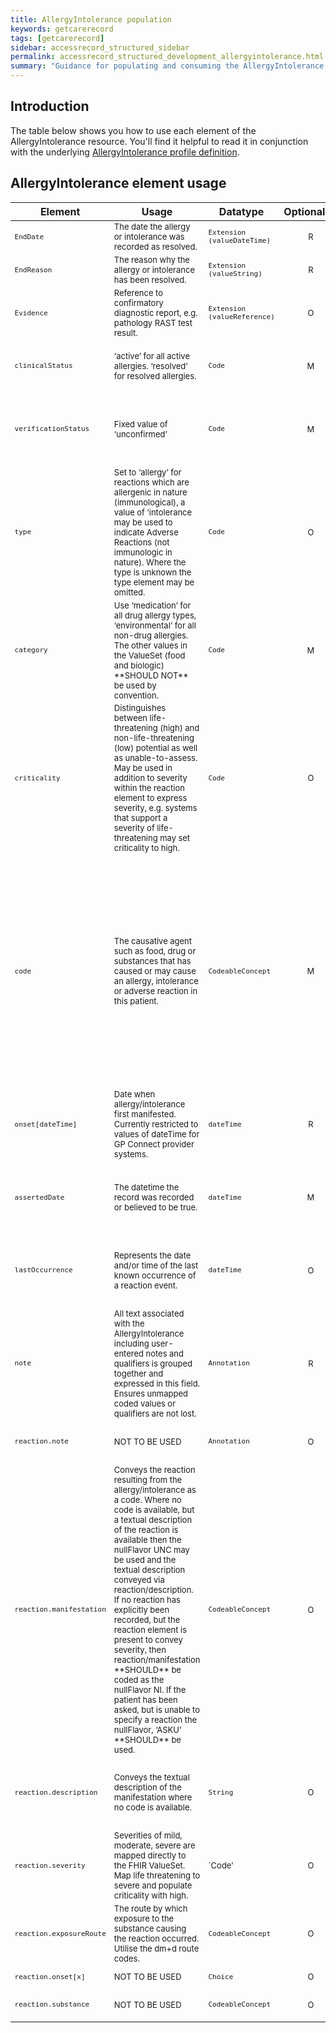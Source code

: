 ```yaml
---
title: AllergyIntolerance population
keywords: getcarerecord
tags: [getcarerecord]
sidebar: accessrecord_structured_sidebar
permalink: accessrecord_structured_development_allergyintolerance.html
summary: "Guidance for populating and consuming the AllergyIntolerance resource"
---
```


## Introduction ##

The table below shows you how to use each element of the AllergyIntolerance resource. You'll find it helpful to read it in conjunction with the underlying [AllergyIntolerance profile definition](https://fhir.nhs.uk/STU3/StructureDefinition/CareConnect-GPC-AllergyIntolerance-1).

## AllergyIntolerance element usage ##

<table>
  <thead>
    <tr>
      <th>Element</th>
      <th>Usage</th>
      <th>Datatype</th>
      <th style="text-align: center">Optionality</th>
      <th>Guidance</th>
    </tr>
  </thead>
  <tbody>
    <tr>
      <td style="font-size: 13px"><code class="highlighter-rouge">EndDate</code></td>
      <td style="font-size: 13px">The date the allergy or intolerance was recorded as resolved.</td>
      <td style="font-size: 13px"><code class="highlighter-rouge">Extension (valueDateTime)</code></td>
      <td style="text-align: center; font-size: 13px">R</td>
      <td style="font-size: 13px">Must be populated if the status is set to ‘resolved’.</td>
    </tr>
    <tr>
      <td style="font-size: 13px"><code class="highlighter-rouge">EndReason</code></td>
      <td style="font-size: 13px">The reason why the allergy or intolerance has been resolved.</td>
      <td style="font-size: 13px"><code class="highlighter-rouge">Extension (valueString)</code></td>
      <td style="text-align: center; font-size: 13px">R</td>
      <td style="font-size: 13px"> </td>
    </tr>
    <tr>
      <td style="font-size: 13px"><code class="highlighter-rouge">Evidence</code></td>
      <td style="font-size: 13px">Reference to confirmatory diagnostic report, e.g. pathology RAST test result.</td>
      <td style="font-size: 13px"><code class="highlighter-rouge">Extension (valueReference)</code></td>
      <td style="text-align: center; font-size: 13px">O</td>
      <td style="font-size: 13px"> </td>
    </tr>
    <tr>
      <td style="font-size: 13px"><code class="highlighter-rouge">clinicalStatus</code></td>
      <td style="font-size: 13px">‘active’ for all active allergies. ‘resolved’ for resolved allergies.</td>
      <td style="font-size: 13px"><code class="highlighter-rouge">Code</code></td>
      <td style="text-align: center; font-size: 13px">M</td>
      <td style="font-size: 13px">Producers which support the concept of resolved/ended allergies **SHOULD** set the clinicalStatus of resolved allergies to ‘resolved’.</td>
    </tr>
    <tr>
      <td style="font-size: 13px"><code class="highlighter-rouge">verificationStatus</code></td>
      <td style="font-size: 13px">Fixed value of ‘unconfirmed’</td>
      <td style="font-size: 13px"><code class="highlighter-rouge">Code</code></td>
      <td style="text-align: center; font-size: 13px">M</td>
      <td style="font-size: 13px">DO NOT USE - this value is mandatory in base FHIR so cannot be removed. It is not a concept in GP systems and as such no meaning **SHOULD** be attributed to this field in consuming systems.</td>
    </tr>
    <tr>
      <td style="font-size: 13px"><code class="highlighter-rouge">type</code></td>
      <td style="font-size: 13px">Set to ‘allergy’ for reactions which are allergenic in nature (immunological), a value of ‘intolerance may be used to indicate Adverse Reactions (not immunologic in nature). Where the type is unknown the type element may be omitted.</td>
      <td style="font-size: 13px"><code class="highlighter-rouge">Code</code></td>
      <td style="text-align: center; font-size: 13px">O</td>
      <td style="font-size: 13px">Some systems allow explicit identification of Adverse Reactions and Intolerances and the type **SHOULD** be used to make this distinction where it exists.</td>
    </tr>
    <tr>
      <td style="font-size: 13px"><code class="highlighter-rouge">category</code></td>
      <td style="font-size: 13px">Use ‘medication’ for all drug allergy types, ‘environmental’ for all non-drug allergies. The other values in the ValueSet (food and biologic) **SHOULD NOT** be used by convention.</td>
      <td style="font-size: 13px"><code class="highlighter-rouge">Code</code></td>
      <td style="text-align: center; font-size: 13px">M</td>
      <td style="font-size: 13px">See note on ‘AllergyIntolerance Category’.</td>
    </tr>
    <tr>
      <td style="font-size: 13px"><code class="highlighter-rouge">criticality</code></td>
      <td style="font-size: 13px">Distinguishes between life-threatening (high) and non-life-threatening (low) potential as well as unable-to-assess. May be used in addition to severity within the reaction element to express severity, e.g. systems that support a severity of life-threatening may set criticality to high.</td>
      <td style="font-size: 13px"><code class="highlighter-rouge">Code</code></td>
      <td style="text-align: center; font-size: 13px">O</td>
      <td style="font-size: 13px">May be used in conjunction with reaction/severity by systems which support a severity of ‘Life Threatening’ or equivalent.</td>
    </tr>
    <tr>
      <td style="font-size: 13px"><code class="highlighter-rouge">code</code></td>
      <td style="font-size: 13px">The causative agent such as food, drug or substances that has caused or may cause an allergy, intolerance or adverse reaction in this patient.</td>
      <td style="font-size: 13px"><code class="highlighter-rouge">CodeableConcept</code></td>
      <td style="text-align: center; font-size: 13px">M</td>
      <td style="font-size: 13px">Systems will evolve to use the specified vocabulary of SNOMED CT concepts from the specified subset. The subset includes products and concepts from the substance and product hierarchies and allows medication concepts from the dm+d SNOMED CT extension. In the interim this coded element will hold the primary code for the AllergyIntolerance which may in the case of drug allergies be a medication code or a pre-coordinated code which triggers decision support on the system. Where the AllergyIntolerance has no coded representation in the source system, but is identified as such in the source record then the appropriate degrade code may be used and the text of the AllergyIntolerance placed in the text of the code.</td>
    </tr>
    <tr>
      <td style="font-size: 13px"><code class="highlighter-rouge">onset[dateTime]</code></td>
      <td style="font-size: 13px">Date when allergy/intolerance first manifested. Currently restricted to values of dateTime for GP Connect provider systems.</td>
      <td style="font-size: 13px"><code class="highlighter-rouge">dateTime</code></td>
      <td style="text-align: center; font-size: 13px">R</td>
      <td style="font-size: 13px">Present and populated when the provider system records an explicit onset date for an allergy.</td>
    </tr>
    <tr>
      <td style="font-size: 13px"><code class="highlighter-rouge">assertedDate</code></td>
      <td style="font-size: 13px">The datetime the record was recorded or believed to be true.</td>
      <td style="font-size: 13px"><code class="highlighter-rouge">dateTime</code></td>
      <td style="text-align: center; font-size: 13px">M</td>
      <td style="font-size: 13px">The asserted date is when the allergy related to the patient was asserted. In many cases, this will be when the allergy is entered onto the system, although some systems may allow this date to be modified.</td>
    </tr>
    <tr>
      <td style="font-size: 13px"><code class="highlighter-rouge">lastOccurrence</code></td>
      <td style="font-size: 13px">Represents the date and/or time of the last known occurrence of a reaction event.</td>
      <td style="font-size: 13px"><code class="highlighter-rouge">dateTime</code></td>
      <td style="text-align: center; font-size: 13px">O</td>
      <td style="font-size: 13px">May not currently be available from participating systems and may be omitted. Ommission **SHOULD NOT** prejudice the ability of providers and consumers to process this element if and when it is available.</td>
    </tr>
    <tr>
      <td style="font-size: 13px"><code class="highlighter-rouge">note</code></td>
      <td style="font-size: 13px">All text associated with the AllergyIntolerance including user-entered notes and qualifiers is grouped together and expressed in this field. Ensures unmapped coded values or qualifiers are not lost.</td>
      <td style="font-size: 13px"><code class="highlighter-rouge">Annotation</code></td>
      <td style="text-align: center; font-size: 13px">R</td>
      <td style="font-size: 13px">Must be used to contain any textual data relevant to the allergy.</td>
    </tr>
    <tr>
      <td style="font-size: 13px"><code class="highlighter-rouge">reaction.note</code></td>
      <td style="font-size: 13px">NOT TO BE USED</td>
      <td style="font-size: 13px"><code class="highlighter-rouge">Annotation</code></td>
      <td style="text-align: center; font-size: 13px">O</td>
      <td style="font-size: 13px">AllergyIntolerance.note **SHOULD** contain all of the consolidated text from the allergy/intolerance.</td>
    </tr>
    <tr>
      <td style="font-size: 13px"><code class="highlighter-rouge">reaction.manifestation</code></td>
      <td style="font-size: 13px">Conveys the reaction resulting from the allergy/intolerance as a code. Where no code is available, but a textual description of the reaction is available then the nullFlavor UNC may be used and the textual description conveyed via reaction/description. If no reaction has explicitly been recorded, but the reaction element is present to convey severity, then reaction/manifestation **SHOULD** be coded as the nullFlavor NI. If the patient has been asked, but is unable to specify a reaction the nullFlavor, ‘ASKU’ **SHOULD** be used.</td>
      <td style="font-size: 13px"><code class="highlighter-rouge">CodeableConcept</code></td>
      <td style="text-align: center; font-size: 13px">O</td>
      <td style="font-size: 13px"> </td>
    </tr>
    <tr>
      <td style="font-size: 13px"><code class="highlighter-rouge">reaction.description</code></td>
      <td style="font-size: 13px">Conveys the textual description of the manifestation where no code is available.</td>
      <td style="font-size: 13px"><code class="highlighter-rouge">String</code></td>
      <td style="text-align: center; font-size: 13px">O</td>
      <td style="font-size: 13px">A consuming system may concatenate the contents (appropriately labelled) with text in AllergyIntolerance.note if a textual description of the manifestation is not supported in the receiving system record structure.</td>
    </tr>
    <tr>
      <td style="font-size: 13px"><code class="highlighter-rouge">reaction.severity</code></td>
      <td style="font-size: 13px">Severities of mild, moderate, severe are mapped directly to the FHIR ValueSet. Map life threatening to severe and populate criticality with high.</td>
      <td style="font-size: 13px">`Code’</td>
      <td style="text-align: center; font-size: 13px">O</td>
      <td style="font-size: 13px">Unmapped or converted severity codes in original system **SHOULD** be expressed in AllergyIntolerance.note.</td>
    </tr>
    <tr>
      <td style="font-size: 13px"><code class="highlighter-rouge">reaction.exposureRoute</code></td>
      <td style="font-size: 13px">The route by which exposure to the substance causing the reaction occurred. Utilise the dm+d route codes.</td>
      <td style="font-size: 13px"><code class="highlighter-rouge">CodeableConcept</code></td>
      <td style="text-align: center; font-size: 13px">O</td>
      <td style="font-size: 13px"> </td>
    </tr>
    <tr>
      <td style="font-size: 13px"><code class="highlighter-rouge">reaction.onset[x]</code></td>
      <td style="font-size: 13px">NOT TO BE USED</td>
      <td style="font-size: 13px"><code class="highlighter-rouge">Choice</code></td>
      <td style="text-align: center; font-size: 13px">O</td>
      <td style="font-size: 13px">Onset explicitly supplied via AllergyIntolerance.onset[dateTime].</td>
    </tr>
    <tr>
      <td style="font-size: 13px"><code class="highlighter-rouge">reaction.substance</code></td>
      <td style="font-size: 13px">NOT TO BE USED</td>
      <td style="font-size: 13px"><code class="highlighter-rouge">CodeableConcept</code></td>
      <td style="text-align: center; font-size: 13px">O</td>
      <td style="font-size: 13px">The causative is explicitly and specifically coded via AllergyIntolerance.code.</td>
    </tr>
  </tbody>
</table>
